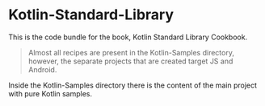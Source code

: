 # Kotlin-Standard-Library

This is the code bundle for the book, Kotlin Standard Library Cookbook.

> Almost all recipes are present in the Kotlin-Samples directory, however, the separate projects that are created target JS and Android.

Inside the Kotlin-Samples directory there is the content of the main project with pure Kotlin samples.

